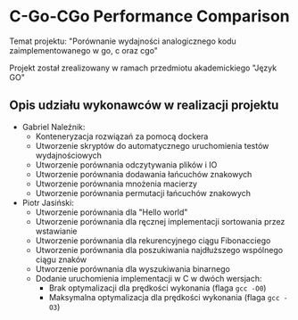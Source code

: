 # C-Go-CGo Performance Comparison

Temat projektu: "Porównanie wydajności analogicznego kodu zaimplementowanego w go, c oraz cgo"

Projekt został zrealizowany w ramach przedmiotu akademickiego "Język GO"

## Opis udziału wykonawców w realizacji projektu
- Gabriel Naleźnik:
    - Konteneryzacja rozwiązań za pomocą dockera
    - Utworzenie skryptów do automatycznego uruchomienia testów wydajnościowych
    - Utworzenie porównania odczytywania plików i IO
    - Utworzenie porównania dodawania łańcuchów znakowych
    - Utworzenie porównania mnożenia macierzy
    - Utworzenie porównania permutacji łańcuchów znakowych
- Piotr Jasiński:
    - Utworzenie porównania dla "Hello world"
    - Utworzenie porównania dla ręcznej implementacji sortowania przez wstawianie
    - Utworzenie porównania dla rekurencyjnego ciągu Fibonacciego
    - Utworzenie porównania dla poszukiwania najdłuższego wspólnego ciągu znaków
    - Utworzenie porównania dla wyszukiwania binarnego
    - Dodanie uruchomienia implementacji w C w dwóch wersjach:
        - Brak optymalizacji dla prędkości wykonania (flaga `gcc -O0`)
        - Maksymalna optymalizacja dla prędkości wykonania (flaga `gcc -O3`)